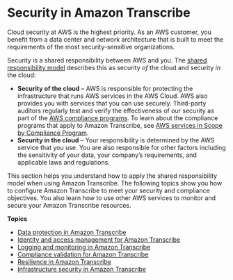 # Security in Amazon Transcribe<a name="security"></a>

Cloud security at AWS is the highest priority\. As an AWS customer, you benefit from a data center and network architecture that is built to meet the requirements of the most security\-sensitive organizations\.

Security is a shared responsibility between AWS and you\. The [shared responsibility model](http://aws.amazon.com/compliance/shared-responsibility-model/) describes this as security *of* the cloud and security *in* the cloud:
+ **Security of the cloud** – AWS is responsible for protecting the infrastructure that runs AWS services in the AWS Cloud\. AWS also provides you with services that you can use securely\. Third\-party auditors regularly test and verify the effectiveness of our security as part of the [AWS compliance programs](http://aws.amazon.com/compliance/programs/)\. To learn about the compliance programs that apply to Amazon Transcribe, see [AWS services in Scope by Compliance Program](http://aws.amazon.com/compliance/services-in-scope/)\.
+ **Security in the cloud** – Your responsibility is determined by the AWS service that you use\. You are also responsible for other factors including the sensitivity of your data, your company’s requirements, and applicable laws and regulations\. 

This section helps you understand how to apply the shared responsibility model when using Amazon Transcribe\. The following topics show you how to configure Amazon Transcribe to meet your security and compliance objectives\. You also learn how to use other AWS services to monitor and secure your Amazon Transcribe resources\. 

**Topics**
+ [Data protection in Amazon Transcribe](data-protection.md)
+ [Identity and access management for Amazon Transcribe](security-iam.md)
+ [Logging and monitoring in Amazon Transcribe](monitoring-transcribe.md)
+ [Compliance validation for Amazon Transcribe](compliance.md)
+ [Resilience in Amazon Transcribe](disaster-recovery-resiliency.md)
+ [Infrastructure security in Amazon Transcribe](infrastructure-security.md)